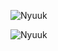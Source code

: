<p><img src="https://github-readme-stats.vercel.app/api?username=Nyuuk&show_icons=true&theme=nightowl&locale=en" alt="Nyuuk" /></p>

<p><img align="left" src="https://github-readme-stats.vercel.app/api/top-langs?username=Nyuuk&show_icons=true&locale=en&layout=compact&theme=nightowl" alt="Nyuuk" /></p>
